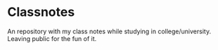 # Classnotes
An repository with my class notes while studying in college/university. Leaving public for the fun of it.
